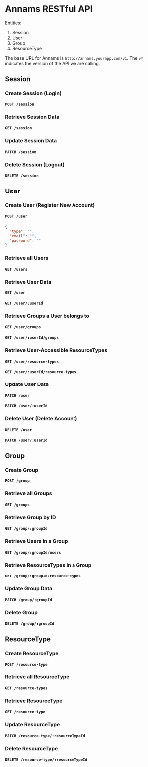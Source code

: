 # Annams RESTful API

Entities:
1. Session
2. User
3. Group
4. ResourceType

The base URL for Annams is `http://annams.yourapp.com/v1`. The `v*` indicates the version of the API we are calling.

## Session

### Create Session (Login)
#### `POST /session`

### Retrieve Session Data
#### `GET /session`

### Update Session Data
#### `PATCH /session`

### Delete Session (Logout)
#### `DELETE /session`

## User

### Create User (Register New Account)
#### `POST /user`

```json
{
  "type": "",
  "email": "",
  "password": ""
}
```

### Retrieve all Users
#### `GET /users`

### Retrieve User Data
#### `GET /user`
#### `GET /user/:userId`

### Retrieve Groups a User belongs to
#### `GET /user/groups`
#### `GET /user/:userId/groups`

### Retrieve User-Accessible ResourceTypes
#### `GET /user/resource-types`
#### `GET /user/:userId/resource-types`

### Update User Data
#### `PATCH /user`
#### `PATCH /user/:userId`

### Delete User (Delete Account)
#### `DELETE /user`
#### `PATCH /user/:userId`

## Group

### Create Group
#### `POST /group`

### Retrieve all Groups
#### `GET /groups`

### Retrieve Group by ID
#### `GET /group/:groupId`

### Retrieve Users in a Group
#### `GET /group/:groupId/users`

### Retrieve ResourceTypes in a Group
#### `GET /group/:groupId/resource-types`

### Update Group Data
#### `PATCH /group/:groupId`

### Delete Group
#### `DELETE /group/:groupId`

## ResourceType

### Create ResourceType
#### `POST /resource-type`

### Retrieve all ResourceType
#### `GET /resource-types`

### Retrieve ResourceType
#### `GET /resource-type`

### Update ResourceType
#### `PATCH /resource-type/:resourceTypeId`

### Delete ResourceType
#### `DELETE /resource-type/:resourceTypeId`